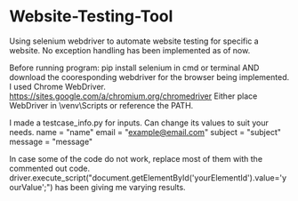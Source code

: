 # Website-Testing-Tool
Using selenium webdriver to automate website testing for specific a website. No exception handling has been implemented as of now.

Before running program:
pip install selenium in cmd or terminal
AND
download the cooresponding webdriver for the browser being implemented. I used Chrome WebDriver.
https://sites.google.com/a/chromium.org/chromedriver
Either place WebDriver in \venv\Scripts or reference the PATH.

I made a testcase_info.py for inputs. Can change its values to suit your needs.
name = "name"
email = "example@email.com"
subject = "subject"
message = "message"

In case some of the code do not work, replace most of them with the commented out code.
driver.execute_script("document.getElementById('yourElementId').value='yourValue';") has been giving me varying results.
